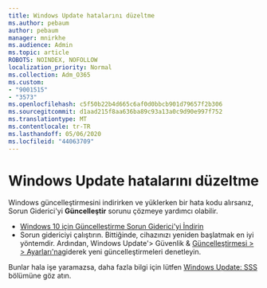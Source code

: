 ```yaml
---
title: Windows Update hatalarını düzeltme
ms.author: pebaum
author: pebaum
manager: mnirkhe
ms.audience: Admin
ms.topic: article
ROBOTS: NOINDEX, NOFOLLOW
localization_priority: Normal
ms.collection: Adm_O365
ms.custom:
- "9001515"
- "3573"
ms.openlocfilehash: c5f50b22b4d665c6af0d0bbcb901d79657f2b306
ms.sourcegitcommit: d1aad215f8aa636ba89c93a13a0c9d90e997f752
ms.translationtype: MT
ms.contentlocale: tr-TR
ms.lasthandoff: 05/06/2020
ms.locfileid: "44063709"
---
```

# <a name="fix-windows-update-errors"></a>Windows Update hatalarını düzeltme

Windows güncelleştirmesini indirirken ve yüklerken bir hata kodu alırsanız, Sorun Giderici'yi **Güncelleştir** sorunu çözmeye yardımcı olabilir.

- [Windows 10 için Güncelleştirme Sorun Giderici'yi İndirin](https://support.microsoft.com/help/4027322/windows-update-troubleshooter)
- Sorun gidericiyi çalıştırın. Bittiğinde, cihazınızı yeniden başlatmak en iyi yöntemdir. Ardından, Windows Update'> Güvenlik & [Güncelleştirmesi > > Ayarları'na](ms-settings:windowsupdate)giderek yeni güncelleştirmeleri denetleyin.

Bunlar hala işe yaramazsa, daha fazla bilgi için lütfen [Windows Update: SSS](https://support.microsoft.com/help/12373/windows-update-faq) bölümüne göz atın.
